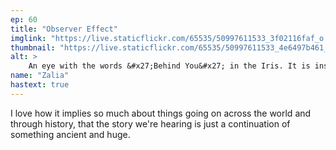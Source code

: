 ```yaml
---
ep: 60
title: "Observer Effect"
imglink: "https://live.staticflickr.com/65535/50997611533_3f02116faf_o.jpg"
thumbnail: "https://live.staticflickr.com/65535/50997611533_4e6497b461_q.jpg"
alt: >
    An eye with the words &#x27;Behind You&#x27; in the Iris. It is inside an ornate mirror frame.
name: "Zalia"
hastext: true
---
```

I love how it implies so much about things going on across the world and through history, that the story we're hearing is just a continuation of something ancient and huge.